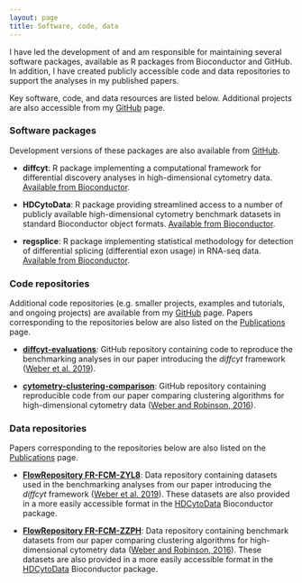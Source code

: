 ```yaml
---
layout: page
title: Software, code, data
---
```



I have led the development of and am responsible for maintaining several software packages, available as R packages from Bioconductor and GitHub. In addition, I have created publicly accessible code and data repositories to support the analyses in my published papers.

Key software, code, and data resources are listed below. Additional projects are also accessible from my [GitHub](https://github.com/lmweber) page.



### Software packages

Development versions of these packages are also available from [GitHub](https://github.com/lmweber).

- **diffcyt**: R package implementing a computational framework for differential discovery analyses in high-dimensional cytometry data. [Available from Bioconductor](http://bioconductor.org/packages/diffcyt).

- **HDCytoData**: R package providing streamlined access to a number of publicly available high-dimensional cytometry benchmark datasets in standard Bioconductor object formats. [Available from Bioconductor](http://bioconductor.org/packages/HDCytoData).

- **regsplice**: R package implementing statistical methodology for detection of differential splicing (differential exon usage) in RNA-seq data. [Available from Bioconductor](http://bioconductor.org/packages/regsplice).



### Code repositories

Additional code repositories (e.g. smaller projects, examples and tutorials, and ongoing projects) are available from my [GitHub](https://github.com/lmweber) page. Papers corresponding to the repositories below are also listed on the [Publications](pages/publications.html) page.

- [**diffcyt-evaluations**](https://github.com/lmweber/diffcyt-evaluations): GitHub repository containing code to reproduce the benchmarking analyses in our paper introducing the *diffcyt* framework ([Weber et al. 2019](https://www.nature.com/articles/s42003-019-0415-5)).

- [**cytometry-clustering-comparison**](https://github.com/lmweber/cytometry-clustering-comparison): GitHub repository containing reproducible code from our paper comparing clustering algorithms for high-dimensional cytometry data ([Weber and Robinson, 2016](https://onlinelibrary.wiley.com/doi/full/10.1002/cyto.a.23030)).



### Data repositories

Papers corresponding to the repositories below are also listed on the [Publications](pages/publications.html) page.

- [**FlowRepository FR-FCM-ZYL8**](http://flowrepository.org/id/FR-FCM-ZYL8): Data repository containing datasets used in the benchmarking analyses from our paper introducing the *diffcyt* framework ([Weber et al. 2019](https://www.nature.com/articles/s42003-019-0415-5)). These datasets are also provided in a more easily accessible format in the [HDCytoData](http://bioconductor.org/packages/HDCytoData) Bioconductor package.

- [**FlowRepository FR-FCM-ZZPH**](http://flowrepository.org/id/FR-FCM-ZZPH): Data repository containing benchmark datasets from our paper comparing clustering algorithms for high-dimensional cytometry data ([Weber and Robinson, 2016](https://onlinelibrary.wiley.com/doi/full/10.1002/cyto.a.23030)). These datasets are also provided in a more easily accessible format in the [HDCytoData](http://bioconductor.org/packages/HDCytoData) Bioconductor package.


